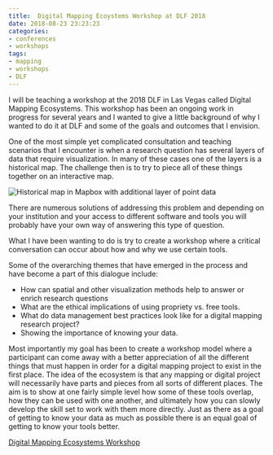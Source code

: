 ```yaml
---
title:  Digital Mapping Ecoystems Workshop at DLF 2018 
date: 2018-08-23 23:23:23
categories: 
- conferences
- workshops
tags:
- mapping
- workshops
- DLF
---
```


I will be teaching a workshop at the 2018 DLF in Las Vegas called Digital Mapping Ecosystems. This workshop has been an ongoing work in progress for several years and I wanted to give a little background of why I wanted to do it at DLF and some of the goals and outcomes that I envision.

One of the most simple yet complicated consultation and teaching scenarios that I encounter is when a research question has several layers of data that require visualization. In many of these cases one of the layers is a historical map. The challenge then is to try to piece all of these things together on an interactive map.

![Historical map in Mapbox with additional layer of point data](/hi/assets/images/layermapexample.jpeg)
 

There are numerous solutions of addressing this problem and depending on your institution and your access to different software and tools you will probably have your own way of answering this type of question. 

What I have been wanting to do is try to create a workshop where a critical conversation can occur about how and why we use certain tools.

Some of the overarching themes that have emerged in the process and have become a part of this dialogue include:

* How can spatial and other visualization methods help to answer or enrich research questions
* What are the ethical implications of using propriety vs. free tools. 
* What do data management best practices look like for a digital mapping research project?
* Showing the importance of knowing your data.

Most importantly my goal has been to create a workshop model where a participant can come away with a better appreciation of all the different things that must happen in order for a digital mapping project to exist in the first place. The idea of the ecosystem is that any mapping or digital project will necessarily have parts and pieces from all sorts of different places. The aim is to show at one fairly simple level how some of these tools overlap, how they can be used with one another, and ultimately how you can slowly develop the skill set to work with them more directly. Just as there as a goal of getting to know your data as much as possible there is an equal goal of getting to know your tools better. 


[Digital Mapping Ecosystems Workshop](https://dlfforum2018.sched.com/event/FVCM) 

